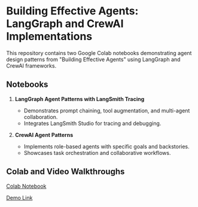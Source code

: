 # Building Effective Agents: LangGraph and CrewAI Implementations

This repository contains two Google Colab notebooks demonstrating agent design patterns from "Building Effective Agents" using LangGraph and CrewAI frameworks.

## Notebooks

1. **LangGraph Agent Patterns with LangSmith Tracing**
   - Demonstrates prompt chaining, tool augmentation, and multi-agent collaboration.
   - Integrates LangSmith Studio for tracing and debugging.

2. **CrewAI Agent Patterns**
   - Implements role-based agents with specific goals and backstories.
   - Showcases task orchestration and collaborative workflows.


## Colab and Video Walkthroughs

 [Colab Notebook](https://colab.research.google.com/drive/1_3O7mYplqbdX39HrkqYWbOusktNu7kjt)
 
 [Demo Link](https://youtu.be/qkizM1waZP4)
